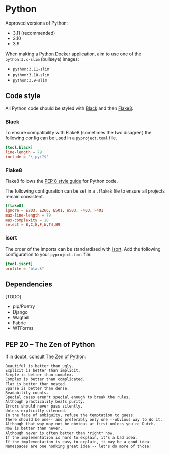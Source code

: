 # Python

Approved versions of Python:

- 3.11 (recommended)
- 3.10
- 3.9

When making a [Python Docker](https://hub.docker.com/_/python) application, aim to use one of the `python:3.x-slim` (bullseye) images:

- `python:3.11-slim`
- `python:3.10-slim`
- `python:3.9-slim`

## Code style

All Python code should be styled with [Black](https://black.readthedocs.io/en/stable/) and then [Flake8](https://flake8.pycqa.org/en/latest/).

### Black

To ensure compatibility with Flake8 (sometimes the two disagree) the following config can be used in a `pyproject.toml` file.

```toml
[tool.black]
line-length = 79
include = '\.pyi?$'
```

### Flake8

Flake8 follows the [PEP 8 style guide](https://peps.python.org/pep-0008/) for Python code.

The following configuration can be set in a `.flake8` file to ensure all projects remain consistent.

```toml
[flake8]
ignore = E203, E266, E501, W503, F403, F401
max-line-length = 79
max-complexity = 18
select = B,C,E,F,W,T4,B9
```

### isort

The order of the imports can be standardised with [isort](https://pycqa.github.io/isort/). Add the following configuration to your `pyproject.toml` file:

```toml
[tool.isort]
profile = "black"
```

## Dependencies

[TODO]

- pip/Poetry
- Django
- Wagtail
- Fabric
- WTForms

## PEP 20 – The Zen of Python

If in doubt, consult [The Zen of Python](https://peps.python.org/pep-0020/):

```
Beautiful is better than ugly.
Explicit is better than implicit.
Simple is better than complex.
Complex is better than complicated.
Flat is better than nested.
Sparse is better than dense.
Readability counts.
Special cases aren't special enough to break the rules.
Although practicality beats purity.
Errors should never pass silently.
Unless explicitly silenced.
In the face of ambiguity, refuse the temptation to guess.
There should be one-- and preferably only one --obvious way to do it.
Although that way may not be obvious at first unless you're Dutch.
Now is better than never.
Although never is often better than *right* now.
If the implementation is hard to explain, it's a bad idea.
If the implementation is easy to explain, it may be a good idea.
Namespaces are one honking great idea -- let's do more of those!
```
